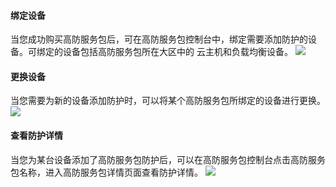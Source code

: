 #### 绑定设备
当您成功购买高防服务包后，可在高防服务包控制台中，绑定需要添加防护的设备。可绑定的设备包括高防服务包所在大区中的
云主机和负载均衡设备。
![](http://imgcache.tce.fsphere.cn/static/mc.qcloudimg.com/static/img/b9f090e5d1c91faaac79642647acf7e9/image.png)

#### 更换设备
当您需要为新的设备添加防护时，可以将某个高防服务包所绑定的设备进行更换。
![](http://imgcache.tce.fsphere.cn/static/mc.qcloudimg.com/static/img/5fd4095a85514fa4eec22a77d8b8b4b5/image.png)

#### 查看防护详情
当您为某台设备添加了高防服务包防护后，可以在高防服务包控制台点击高防服务包名称，进入高防服务包详情页面查看防护详情。
![](http://imgcache.tce.fsphere.cn/static/mc.qcloudimg.com/static/img/78d0175721c528c3ed967a91f42477e6/image.png)